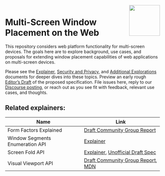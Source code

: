 <img src="https://webscreens.github.io/window-placement/logo.svg" height=100 align=right>

# Multi-Screen Window Placement on the Web

This repository considers web platform functionality for multi-screen devices.
The goals here are to explore background, use cases, and proposals for extending
window placement capabilities of web applications on multi-screen devices.

Please see the [Explainer](https://github.com/webscreens/window-placement/blob/master/EXPLAINER.md),
[Security and Privacy](https://github.com/webscreens/window-placement/blob/master/security_and_privacy.md),
and [Additional Explorations](https://github.com/webscreens/window-placement/blob/master/additional_explorations.md)
documents for deeper dives into these topics.
Preview an early rough [Editor’s Draft](https://webscreens.github.io/window-placement) of the proposed specification.
File issues here, reply to our
[Discourse posting](https://discourse.wicg.io/t/proposal-supporting-window-placement-on-multi-screen-devices/3948),
or reach out as you see fit with feedback, relevant use cases, and thoughts.


## Related explainers:
| Name | Link |
|------|------|
| Form Factors Explained | [Draft Community Group Report](https://webscreens.github.io/form-factors/)
| Window Segments Enumeration API | [Explainer](https://github.com/webscreens/window-segments/blob/master/EXPLAINER.md)|
| Screen Fold API | [Explainer](https://github.com/SamsungInternet/Explainers/blob/master/Foldables/FoldState.md), [Unofficial Draft Spec](https://w3c.github.io/screen-fold/) |
| Visual Viewport API | [Draft Community Group Report](https://wicg.github.io/visual-viewport/), [MDN](https://developer.mozilla.org/en-US/docs/Web/API/Visual_Viewport_API) |

